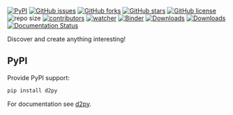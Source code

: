 [![PyPI](https://img.shields.io/pypi/v/d2py.svg)](https://pypi.org/project/d2py/) [![GitHub issues](https://img.shields.io/github/issues/xinetzone/d2py)](https://github.com/xinetzone/d2py/issues) [![GitHub forks](https://img.shields.io/github/forks/xinetzone/d2py)](https://github.com/xinetzone/d2py/network) [![GitHub stars](https://img.shields.io/github/stars/xinetzone/d2py)](https://github.com/xinetzone/d2py/stargazers) [![GitHub license](https://img.shields.io/github/license/xinetzone/d2py)](https://github.com/xinetzone/d2py/blob/main/LICENSE) ![repo size](https://img.shields.io/github/repo-size/xinetzone/d2py.svg) [![contributors](https://img.shields.io/github/contributors/xinetzone/d2py.svg)](https://github.com/xinetzone/d2py/graphs/contributors) [![watcher](https://img.shields.io/github/watchers/xinetzone/d2py.svg)](https://github.com/xinetzone/d2py/watchers) [![Binder](https://mybinder.org/badge_logo.svg)](https://mybinder.org/v2/gh/xinetzone/d2py/main) [![Downloads](https://pepy.tech/badge/d2py/week)](https://pepy.tech/project/d2py) [![Downloads](https://pepy.tech/badge/d2py)](https://pepy.tech/project/d2py) [![Documentation Status](https://readthedocs.org/projects/d2py/badge/?version=latest)](https://d2py.readthedocs.io/zh/latest/?badge=latest)

Discover and create anything interesting!

## PyPI

Provide PyPI support:

```sh
pip install d2py
```

For documentation see [d2py](https://xinetzone.github.io/d2py).
